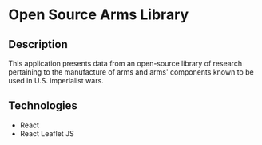# Open Source Arms Library

## Description

This application presents data from an open-source library of
research pertaining to the manufacture of arms and arms' components
known to be used in U.S. imperialist wars.

## Technologies

- React
- React Leaflet JS
